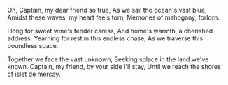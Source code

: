 Oh, Captain, my dear friend so true,
As we sail the ocean's vast blue,
Amidst these waves, my heart feels torn,
Memories of mahogany, forlorn.

I long for sweet wine's tender caress,
And home's warmth, a cherished address.
Yearning for rest in this endless chase,
As we traverse this boundless space.

Together we face the vast unknown,
Seeking solace in the land we've known.
Captain, my friend, by your side I'll stay,
Until we reach the shores of islet de mercay.
